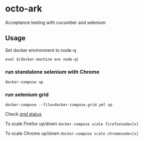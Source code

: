 # octo-ark
Acceptance testing with cucumber and selenium 

## Usage

Set docker environment to node-q

`eval $(docker-machine env node-q)`

### run standalone selenium with Chrome

`docker-compose up`

### run selenium grid

`docker-compose --file=docker-compose.grid.yml up`

Check [grid status](http://172.16.0.6:4444/grid/console)

To scale Firefox up/down `docker-compose scale firefoxnode=[x]`

To scale Chrome up/down `docker-compose scale chromenode=[x]`
